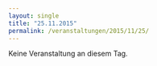```yaml
---
layout: single
title: "25.11.2015"
permalink: /veranstaltungen/2015/11/25/
---
```


Keine Veranstaltung an diesem Tag.
